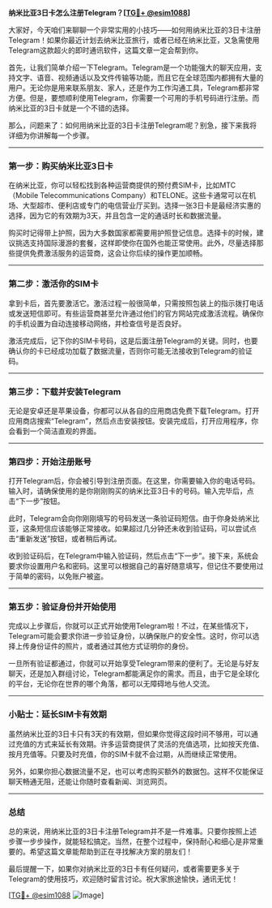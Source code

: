 **纳米比亚3日卡怎么注册Telegram？[[TG💪+ @esim1088](https://t.me/s/esim1088)]**

大家好，今天咱们来聊聊一个非常实用的小技巧——如何用纳米比亚的3日卡注册Telegram！如果你最近计划去纳米比亚旅行，或者已经在纳米比亚，又急需使用Telegram这款超火的即时通讯软件，这篇文章一定会帮到你。

首先，让我们简单介绍一下Telegram。Telegram是一个功能强大的聊天应用，支持文字、语音、视频通话以及文件传输等功能，而且它在全球范围内都拥有大量的用户。无论你是用来联系朋友、家人，还是作为工作沟通工具，Telegram都非常方便。但是，要想顺利使用Telegram，你需要一个可用的手机号码进行注册。而纳米比亚的3日卡就是一个不错的选择。

那么，问题来了：如何用纳米比亚的3日卡注册Telegram呢？别急，接下来我将详细为你讲解每一个步骤。

---

### 第一步：购买纳米比亚3日卡

在纳米比亚，你可以轻松找到各种运营商提供的预付费SIM卡，比如MTC（Mobile Telecommunications Company）和TELONE。这些卡通常可以在机场、大型超市、便利店或专门的电信营业厅买到。选择一张3日卡是最经济实惠的选择，因为它的有效期为3天，并且包含一定的通话时长和数据流量。

购买时记得带上护照，因为大多数国家都需要用护照登记信息。选择卡的时候，建议挑选支持国际漫游的套餐，这样即使你在国外也能正常使用。此外，尽量选择那些提供免费激活服务的运营商，这会让你后续的操作更加顺畅。

---

### 第二步：激活你的SIM卡

拿到卡后，首先要激活它。激活过程一般很简单，只需按照包装上的指示拨打电话或发送短信即可。有些运营商甚至允许通过他们的官方网站完成激活流程。确保你的手机设置为自动连接移动网络，并检查信号是否良好。

激活完成后，记下你的SIM卡号码，这是后面注册Telegram的关键。同时，也要确认你的卡已经成功加载了数据流量，否则你可能无法接收到Telegram的验证码。

---

### 第三步：下载并安装Telegram

无论是安卓还是苹果设备，你都可以从各自的应用商店免费下载Telegram。打开应用商店搜索“Telegram”，然后点击安装按钮。安装完成后，打开应用程序，你会看到一个简洁直观的界面。

---

### 第四步：开始注册账号

打开Telegram后，你会被引导到注册页面。在这里，你需要输入你的电话号码。输入时，请确保使用的是你刚刚购买的纳米比亚3日卡的号码。输入完毕后，点击“下一步”按钮。

此时，Telegram会向你刚刚填写的号码发送一条验证码短信。由于你身处纳米比亚，这条短信应该能够正常接收。如果超过几分钟还未收到验证码，可以尝试点击“重新发送”按钮，或者稍后再试。

收到验证码后，在Telegram中输入验证码，然后点击“下一步”。接下来，系统会要求你设置用户名和密码。这里可以根据自己的喜好随意填写，但记住不要使用过于简单的密码，以免账户被盗。

---

### 第五步：验证身份并开始使用

完成以上步骤后，你就可以正式开始使用Telegram啦！不过，在某些情况下，Telegram可能会要求你进一步验证身份，以确保账户的安全性。这时，你可以选择上传身份证件的照片，或者通过其他方式证明你的身份。

一旦所有验证都通过，你就可以开始享受Telegram带来的便利了。无论是与好友聊天，还是加入群组讨论，Telegram都能满足你的需求。而且，由于它是全球化的平台，无论你在世界的哪个角落，都可以无障碍地与他人交流。

---

### 小贴士：延长SIM卡有效期

虽然纳米比亚的3日卡只有3天的有效期，但如果你觉得这段时间不够用，可以通过充值的方式来延长有效期。许多运营商提供了灵活的充值选项，比如按天充值、按月充值等。只要及时充值，你的SIM卡就不会过期，从而继续正常使用。

另外，如果你担心数据流量不足，也可以考虑购买额外的数据包。这样不仅能保证聊天畅通无阻，还能让你随时查看新闻、浏览网页。

---

### 总结

总的来说，用纳米比亚的3日卡注册Telegram并不是一件难事。只要你按照上述步骤一步步操作，就能轻松搞定。当然，在整个过程中，保持耐心和细心是非常重要的。希望这篇文章能帮助到正在寻找解决方案的朋友们！

最后提醒一下，如果你对纳米比亚的3日卡有任何疑问，或者需要更多关于Telegram的使用技巧，欢迎随时留言讨论。祝大家旅途愉快，通讯无忧！

[[TG💪+ @esim1088](https://t.me/s/esim1088) ![Image](https://i.postimg.cc/4NQfJmqS/Snipaste-2025-05-13-00-14-12.png)]